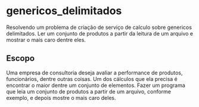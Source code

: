 # genericos_delimitados
Resolvendo um problema  de criação de serviço de calculo sobre genericos delimitados. Ler um conjunto de produtos a partir da leitura de um arquivo e mostrar o mais caro dentre eles.
## Escopo
Uma empresa de consultoria deseja avaliar a performance de produtos, funcionários, dentre outras coisas. Um dos cálculos que ela precisa é encontrar
o maior dentre um conjunto de elementos. Fazer um programa que leia um conjunto de produtos a partir de um arquivo, conforme exemplo, e depois mostre o mais caro deles.
